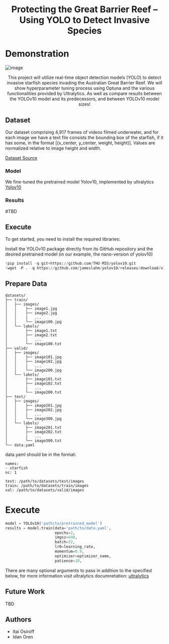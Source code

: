 <h1 align="center">
  <br>
Protecting the Great Barrier Reef – Using YOLO to Detect Invasive Species
  
  <br>
</h1>

# Demonstration

![image](https://github.com/user-attachments/assets/d15c05b0-28ff-4f2d-8587-a9ed5d072a35)

<p align="center">This project will utilize real-time object detection models (YOLO) to detect invasive starfish species invading the Australian Great Barrier Reef. 
                  We will show hyperparameter tuning process using Optuna and the various functionalities provided by Ultralytics.
                  As well as compare results between the YOLOv10 model and its predecessors, and between YOLOv10 model sizes!
</p>

## Dataset

Our dataset comprising 4,917 frames of videos filmed underwater, 
and for each image we have a text file consists the bounding box of the starfish, if it has some, in the format [(x_center, y_center, weight, height)]. Values are normalized relative to image height and width.

[Dataset Source](https://universe.roboflow.com/great-barrier-reef/great-barrier-reef-o5scc)

### Model

We fine-tuned the pretrained model Yolov10, implemented by ultralytics
[Yolov10](https://github.com/THU-MIG/yolov10)

### Results

#TBD

## Execute

To get started, you need to install the required libraries:

Install the YOLOv10 package directly from its GitHub repository and the desired pretrained model (in our example, the nano-version of yolov10)
```python
!pip install -q git+https://github.com/THU-MIG/yolov10.git
!wget -P . -q https://github.com/jameslahm/yolov10/releases/download/v1.0/yolov10n.pt
```

## Prepare Data

```Folder structure
datasets/
├── train/
│   ├── images/
│   │    ├── image1.jpg
│   │    ├── image2.jpg
│   │    |   ...
│   │    └── image100.jpg
│   └── labels/
│        ├── image1.txt
│        ├── image2.txt
│        |   ...
│        └── image100.txt  
├── valid/
│   ├── images/
│   │    ├── image101.jpg
│   │    ├── image102.jpg
│   │    |   ...
│   │    └── image200.jpg
│   └── labels/
│        ├── image101.txt
│        ├── image102.txt
│        |   ...
│        └── image200.txt  
├── test/
│   ├── images/
│   │    ├── image201.jpg
│   │    ├── image202.jpg
│   │    |   ...
│   │    └── image300.jpg
│   └── labels/
│        ├── image201.txt
│        ├── image202.txt
│        |   ...
│        └── image300.txt  
└── data.yaml
```

data.yaml should be in the format:
```
names:
- starfish
nc: 1

test: /path/to/datasets/test/images
train: /path/to/datasets/train/images
val: /path/to/datasets/valid/images
```

# Execute
```python
model = YOLOv10('path/to/pretrained_model')
results = model.train(data='path/to/data.yaml',
                      epochs=2,
                      imgsz=640,
                      batch=32,
                      lr0=learning_rate,
                      momentum=0.9,
                      optimizer=optimizer_name,
                      patience=10,
```
There are many optional arguments to pass in addition to the specified below, for more information visit ultralytics documnetation: [ultralytics](https://docs.ultralytics.com/modes/train/)
## Future Work

TBD

## Authors

- Itai Osiroff
- Idan Oren
